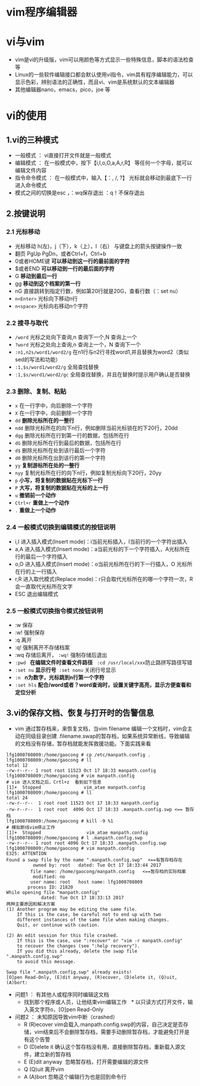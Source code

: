 # vim程序编辑器

# vi与vim

* vim是vi的升级版，vim可以用颜色等方式显示一些特殊信息，脚本的语法检查等
* Linux的一些软件编辑接口都会默认使用vi指令，vim具有程序编辑能力，可以显示色彩，辨别语法的正确性，而且vi、vim是系统默认的文本编辑器
* 其他编辑器nano，emacs，pico，joe 等　
# vi的使用

## 1.vi的三种模式
* 一般模式 ： vi直接打开文件就是一般模式
* 编辑模式 ： 在一般模式中，按下【i,I,o,O,a,A,r,R】 等任何一个字母，就可以编辑文件内容
* 指令命令模式 ： 在一般模式中，输入【：, /, ?】 光标就会移动到最底下一行进入命令模式
* 模式之间的切换是esc ，：wq保存退出 ：q！不保存退出

## 2.按键说明

### 2.1 光标移动
* 光标移动 h(左)，j（下），k（上），l（右） 与键盘上的箭头按键操作一致
* 翻页 PgUp PgDn，或者Ctrl+f，Ctrl+b
* 0或者HOME键 **可以移动到这一行的最前面的字符**
* $或者END  **可以移动到一行的最后面的字符**
* G **移动到最后一行**
* gg **移动到这个档案的第一行**
* nG 直接跳转到指定行数，例如第20行就是20G，查看行数（：set nu）
* `n<Enter>` 光标向下移动n行
* `n<space>` 光标向右移动n个字符

### 2.2 搜寻与取代
* `/word` 光标之处向下查询,n 查询下一个,N 查询上一个
* `?word` 光标之处向上查询,n 查询上一个，N 查询下一个
* `:n1,n2s/word1/word2/g`  在n1行与n2行寻找word1,并且替换为word2（类似sed的写法和功能）
* `:1,$s/word1/word2/g` 全局查找替换
* `:1,$s/word1/word2/gc` 全局查找替换，并且在替换时提示用户确认是否替换
### 2.3 删除、复制、粘贴
* `x` 在一行字中，向后删除一个字符
* `X` 在一行字中，向前删除一个字符
* `dd` **删除光标所在的一整行**
* `ndd` 删除光标所在的向下n行，例如删除当前光标锁在的下20行，20dd
* `dgg` 删除光标所在行到第一行的数据，包括所在行
* `dG` 删除光标所在行到最后的数据，包括所在行
* `d$` 删除光标所在处到该行最后一个字符
* `d0` 删除光标所在出到该行的第一个字符
* `yy` **复制游标所在处的一整行** 
* `nyy` 复制光标所在行的向下n行，例如复制光标向下20行，20yy
* `p` **小写，将复制的数据贴在光标下一行**
* `P` **大写，将复制的数据贴在光标的上一行**
* `u` **撤销前一个动作**
* `Ctrl+r` **重做上一个动作**
*  `.` **重做上一个动作**
### 2.4 一般模式切换到编辑模式的按钮说明
* i,I  进入插入模式(Insert mode)：i当前光标插入，I当前行的一个字符出插入
* a,A  进入插入模式(Insert mode)：a当前光标的下一个字符插入，A光标所在行的最后一个字符插入
* o,O  进入插入模式(Insert mode)：o当前光标所在行的下一行插入，O 光标所在行的上一行插入
* r,R  进入取代模式(Replace mode)：r只会取代光标所在的哪一个字符一次，R会一直取代光标所在文字
* ESC 退出编辑模式
### 2.5 一般模式切换指令模式按钮说明
* :w 保存
* :w! 强制保存
* :q 离开
* :q! 强制离开不存储档案
* :wq 存储后离开， `:wq!` 强制存储后退出
* `:pwd ` **在编辑文件时查看文件路径**   `:cd /usr/local/xxx`防止路拼写路径写错
* `:set nu` **显示行号**  `:set nonu` 关闭行号显示
* `:n ` **n为数字，光标跳到n行第一个字符**
* `:set hls` **配合/word或者？word查询时，设置关键字高亮，显示方便查看和定位分析**
## 3.vi的保存文档、恢复与打开时的告警信息
* vim 通过暂存档来，来恢复文档，当vim filename 编辑一个文档时，vim会主动在同级目录创建 .filename.swap的暂存档，如果系统异常断线，导致编辑的文档没有存储，暂存档就能发挥救援功能。下面实践来看
````
lfg1000708009:/home/gaocong # cp /etc/manpath.config .
lfg1000708009:/home/gaocong # ll
total 12
-rw-r--r-- 1 root root 11523 Oct 17 18:33 manpath.config
lfg1000708009:/home/gaocong # vim manpath.config 
# vim 进入文档之后，Crtl+z  看到如下信息 
[1]+  Stopped                vim_atae manpath.config
lfg1000708009:/home/gaocong # ll
total 24
-rw-r--r--  1 root root 11523 Oct 17 18:33 manpath.config
-rw-r--r--  1 root root  4096 Oct 17 18:33 .manpath.config.swp <== 暂存档
lfg1000708009:/home/gaocong # kill -9 %1
# 模拟断线vim停止工作
[1]+  Stopped                 vim_atae manpath.config
lfg1000708009:/home/gaocong # l .manpath.config.swp 
-rw-r--r-- 1 root root 4096 Oct 17 18:33 .manpath.config.swp
lfg1000708009:/home/gaocong # vim manpath.config 
E325: ATTENTION  
Found a swap file by the name ".manpath.config.swp"  <==有暂存档存在
          owned by: root   dated: Tue Oct 17 18:33:44 2017
         file name: /home/gaocong/manpath.config   <==暂存档的实际档案
          modified: no
         user name: root   host name: lfg1000708009
        process ID: 21820
While opening file "manpath.config"
             dated: Tue Oct 17 18:33:13 2017
两种主要原因和解决方案
(1) Another program may be editing the same file.
    If this is the case, be careful not to end up with two
    different instances of the same file when making changes.
    Quit, or continue with caution.

(2) An edit session for this file crashed.
    If this is the case, use ":recover" or "vim -r manpath.config"
    to recover the changes (see ":help recovery").
    If you did this already, delete the swap file ".manpath.config.swp"
    to avoid this message.

Swap file ".manpath.config.swp" already exists!
[O]pen Read-Only, (E)dit anyway, (R)ecover, (D)elete it, (Q)uit, (A)bort: 
````
* 问题1 ： 有其他人或程序同时编辑这文档
   * 找到那个程序或人员，让他结束vim编辑工作 
   * 以只读方式打开文件，输入英文字符o，[O]pen Read-Only
* 问题2 ： 未知原因导致vim中断（crashed）
    * R (R)ecover vim会载入.manpath.config.swp的内容，自己决定是否存储，vim结束后不会删除暂存档，需要手动删除暂存档，才能避免打开是有这个告警
    * D (D)elete it 确认这个暂存档没有用，直接删除暂存档，重新载入源文件，建立新的暂存档
    * E (E)dit anyway  忽略暂存档，打开需要编辑的源文件
    * Q (Q)uit 离开vim
    * A (A)bort 忽略这个编辑行为也是回到命令行
